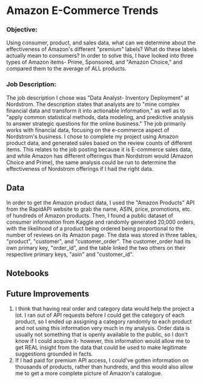 # Amazon E-Commerce Trends
### Objective:
Using consumer, product, and sales data, what can we determine about the effectiveness of Amazon's different "premium" labels? What do these labels actually mean to consumers?
In order to solve this, I have looked into three types of Amazon items- Prime, Sponsored, and "Amazon Choice," and compared them to the average of ALL products.

### Job Description:
The job description I chose was "Data Analyst- Inventory Deployment" at Nordstrom. The description states that analysts are to "mine complex financial data and transform it into actionable information," as well as to "apply common statistical methods, data modeling, and predictive analysis to answer strategic questions for the online business." The job primarily works with financial data, focusing on the e-commerce aspect of Nordstrom's business.
I chose to complete my project using Amazon product data, and generated sales based on the review counts of different items. This relates to the job posting because it is E-commerce sales data, and while Amazon has different offeringss than Nordstrom would (Amazon Choice and Prime), the same analysis could be run to determine the effectiveness of Nordstrom offerings if I had the right data.

## Data
In order to get the Amazon product data, I used the "Amazon Products" API from the RapidAPI website to grab the name, ASIN, price, promotions, etc. of hundreds of Amazon products. Then, I found a public dataset of consumer information from Kaggle and randomly generated 20,000 orders, with the likelihood of a product being ordered being proportional to the number of reviews on its Amazon page.
The data was stored in three tables, "product", "customer", and "customer_order". The customer_order had its own primary key, "order_id", and the table linked the two others on their respective primary keys, "asin" and "customer_id".

## Notebooks

## Future Improvements
1. I think that having real order and category data would help the project a lot. I ran out of API requests before I could get the category of each product, so I ended up assigning a category randomly to each product and not using this information very much in my analysis. Order data is usually not something that is openly available to the public, so I don't know if I could acquire it- however, this information would allow me to get REAL insight from the data that could be used to make legitimate suggestions grounded in facts.
2. If I had paid for premium API access, I could've gotten information on thousands of products, rather than hundreds, and this would also allow me to get a more complete picture of Amazon's catalogue.

